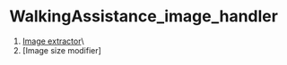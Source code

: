 # WalkingAssistance_image_handler
1. [Image extractor](https://github.com/ADA-1st-macro-walikngAssistant/WalkingAssistance_image_handler/blob/master/image_extractor.ipynb)\
2. [Image size modifier]
